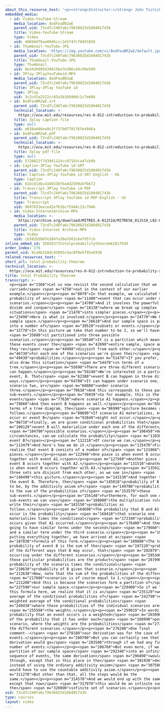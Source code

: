 ```yaml
---
about_this_resource_text: '<p><strong>Instructor:</strong> John Tsitsiklis</p>'
embedded_media:
  - id: Video-YouTube-Stream
    media_location: 8odFouBR2wE
    parent_uid: 73cd7c240fa6c79630825d108401743b
    title: Video-YouTube-Stream
    type: Video
    uid: 486b8df6ae0046ccc1e5f47cf8491856
  - id: Thumbnail-YouTube-JPG
    media_location: 'https://img.youtube.com/vi/8odFouBR2wE/default.jpg'
    parent_uid: 73cd7c240fa6c79630825d108401743b
    title: Thumbnail-YouTube-JPG
    type: Thumbnail
    uid: 8e3439d99439d15be7e306cd4c99e599
  - id: 3Play-3PlayYouTubeid-MP4
    media_location: 8odFouBR2wE
    parent_uid: 73cd7c240fa6c79630825d108401743b
    title: 3Play-3Play YouTube id
    type: 3Play
    uid: 3c2cd1e2522cc85a3b36b90dc1c7e68b
  - id: 8odFouBR2wE.srt
    parent_uid: 73cd7c240fa6c79630825d108401743b
    technical_location: >-
      https://ocw.mit.edu/resources/res-6-012-introduction-to-probability-spring-2018/part-i-the-fundamentals/total-probability-theorem/8odFouBR2wE.srt
    title: 3play caption file
    type: null
    uid: e038a686ea9c2ff37b0770176fe4946a
  - id: 8odFouBR2wE.pdf
    parent_uid: 73cd7c240fa6c79630825d108401743b
    technical_location: >-
      https://ocw.mit.edu/resources/res-6-012-introduction-to-probability-spring-2018/part-i-the-fundamentals/total-probability-theorem/8odFouBR2wE.pdf
    title: 3play pdf file
    type: null
    uid: 5720821f7d3941124cc071b3ca47cb9b
  - id: Caption-3Play YouTube id-SRT
    parent_uid: 73cd7c240fa6c79630825d108401743b
    title: Caption-3Play YouTube id-SRT-English - US
    type: Caption
    uid: 81bc81dbc4169336fba4d2599a5fb672
  - id: Transcript-3Play YouTube id-PDF
    parent_uid: 73cd7c240fa6c79630825d108401743b
    title: Transcript-3Play YouTube id-PDF-English - US
    type: Transcript
    uid: 9697653eeced2ef63bcf5946c23c794b
  - id: Video-InternetArchive-MP4
    media_location: >-
      https://archive.org/download/MITRES.6-012S18/MITRES6_012S18_L02-07_300k.mp4
    parent_uid: 73cd7c240fa6c79630825d108401743b
    title: Video-Internet Archive-MP4
    type: Video
    uid: cb382b5b0fe384fa30a3583c6efd57cb
inline_embed_id: 35026373totalprobabilitytheorem62617636
order_index: 276
parent_uid: 9ca6b310dc93095c9ac0f0e5f95e6930
related_resources_text: ''
short_url: total-probability-theorem
technical_location: >-
  https://ocw.mit.edu/resources/res-6-012-introduction-to-probability-spring-2018/part-i-the-fundamentals/total-probability-theorem
title: Total Probability Theorem
transcript: >-
  <p><span m="1560">Let us now revisit the second calculation that we
  carried</span> <span m="4750">out in the context of our earlier
  example.</span></p><p><span m="8070">In that example, we calculated the total
  probability of an</span> <span m="11480">event that can occur under different
  scenarios.</span></p><p><span m="14700">And it involves the powerful idea of
  divide and conquer</span> <span m="18130">where we break up complex
  situations</span> <span m="21470">into simpler pieces.</span></p><p><span
  m="23490">Here is what is involved.</span></p><p><span m="24770">We have our
  sample space.</span></p><p><span m="26610">And our sample space is partitioned
  into a number of</span> <span m="30520">subsets or events.</span></p><p><span
  m="32770">In this picture we take that number to be 3, so we'll have</span>
  <span m="35880">it partitioned into three possible
  scenarios.</span></p><p><span m="38540">It is a partition which means that
  these events cover the</span> <span m="42890">entire sample, space and
  they're</span> <span m="44990">disjoint from each other.</span></p><p><span
  m="46730">For each one of the scenarios we're given their</span> <span
  m="49430">probabilities.</span></p><p><span m="51470">If you prefer, you can
  also draw this situation</span> <span m="54470">in terms of a
  tree.</span></p><p><span m="55690">There are three different scenarios that
  can happen.</span></p><p><span m="59240">We're interested in a particular
  event, B. That</span> <span m="62380">event B can happen in three different
  ways.</span></p><p><span m="64780">It can happen under scenario one, under
  scenario two, or</span> <span m="68800">under scenario
  three.</span></p><p><span m="70610">And this corresponds to these particular
  sub-events.</span></p><p><span m="76039">So for example, this is the
  event</span> <span m="77630">where scenario A1 happens.</span></p><p><span
  m="79860">And then event B happens as well.</span></p><p><span m="85080">In
  terms of a tree diagram, the</span> <span m="86990">picture becomes as
  follows.</span></p><p><span m="88690">If scenario A1 materializes, event B may
  occur or event B</span> <span m="93840">might not occur.</span></p><p><span
  m="96710">Finally, we are given conditional probabilities that</span> <span
  m="100120">event B will materialize under each one of the different</span>
  <span m="104780">possible scenarios.</span></p><p><span m="106450">Under those
  circumstances, can we calculate the probability</span> <span m="110300">of
  event B?</span></p><p><span m="112210">Of course we can.</span></p><p><span
  m="113479">And here's how we do it.</span></p><p><span m="115470">First we
  realize that event B consists of a number of</span> <span m="121060">disjoint
  pieces.</span></p><p><span m="122940">One piece is when event B occurs
  together with event A1.</span></p><p><span m="127560">Another piece is when
  event B occurs together with A2.</span></p><p><span m="131510">Another piece
  is when event B occurs together with A3.</span></p><p><span m="135912">These
  three sets are disjoint from each other, as we see in</span> <span
  m="140490">this picture.</span></p><p><span m="141530">And together they form
  the event B. Therefore, the</span> <span m="145010">probability of B is going
  to be, by the additivity axiom of</span> <span m="149700">probabilities, equal
  to the sum of the probabilities of</span> <span m="153579">these
  sub-events.</span></p><p><span m="156140">Furthermore, for each one of these
  sub-events we can use</span> <span m="160800">the multiplication rule and
  write their</span> <span m="163150">probabilities as
  follows.</span></p><p><span m="164690">The probability that B and A1 both
  occur is the probability</span> <span m="168410">that scenario one
  materializes times the conditional</span> <span m="172340">probability that B
  occurs given that A1 occurred.</span></p><p><span m="176400">And then we're
  going to have similar terms under the second</span> <span m="179660">scenario
  and a similar term under the third scenario.</span></p><p><span m="184390">So
  putting everything together, we have arrived at a</span> <span
  m="187830">formula of this form.</span></p><p><span m="189880">The total
  probability of event B is the sum of the</span> <span m="197220">probabilities
  of the different ways that B may occur, that</span> <span m="202079">is, B
  occurring under the different scenarios.</span></p><p><span m="205340">And
  those particular probabilities are the product</span> <span m="207990">of the
  probability of the scenario times the conditional</span> <span
  m="210630">probability of B given that scenario.</span></p><p><span
  m="213630">Now, note that the sum of the probabilities of the different</span>
  <span m="217680">scenarios is of course equal to 1.</span></p><p><span
  m="221200">And this is because the scenarios form a partition of</span> <span
  m="227590">our sample space.</span></p><p><span m="229400">So if we look at
  this formula here, we realize that it is a</span> <span m="235120">weighted
  average of the conditional probabilities of</span> <span m="242790">event B,
  weighted average of the conditional probabilities</span> <span
  m="249430">where these probabilities of the individual scenarios are</span>
  <span m="255560">the weights.</span></p><p><span m="259019">In words, the
  probability that an event occurs is a weighted</span> <span m="265090">average
  of the probability that it has under each</span> <span m="268990">possible
  scenario, where the weights are the probabilities</span> <span m="273300">of
  the different scenarios.</span></p><p><span m="276280">One final
  comment--</span> <span m="278180">our derivation was for the case of three
  events.</span></p><p><span m="280700">But you can certainly see that the same
  derivation would go</span> <span m="283580">through if we had any finite
  number of events.</span></p><p><span m="286760">But even more, if we had a
  partition of our sample space</span> <span m="292340">into an infinite
  sequence of events, the same derivation</span> <span m="296890">would still go
  through, except that in this place in the</span> <span m="301930">derivation,
  instead of using the ordinary additivity axiom</span> <span m="307580">we
  would have to use the countable additivity axiom.</span></p><p><span
  m="311270">But other than that, all the steps would be the
  same.</span></p><p><span m="314570">And we would end up with the same formula,
  except that now</span> <span m="317970">this would be an infinite sum over
  the</span> <span m="320890">infinite set of scenarios.</span></p><p>&nbsp;</p>
uid: 73cd7c240fa6c79630825d108401743b
type: courses
layout: video
---
```

